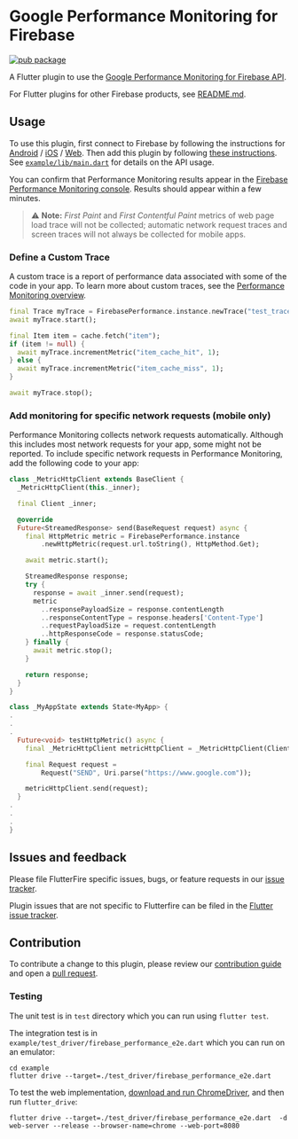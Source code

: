 # Google Performance Monitoring for Firebase

[![pub package](https://img.shields.io/pub/v/firebase_performance.svg)](https://pub.dev/packages/firebase_performance)

A Flutter plugin to use the [Google Performance Monitoring for Firebase API](https://firebase.google.com/docs/perf-mon/).

For Flutter plugins for other Firebase products, see [README.md](https://github.com/FirebaseExtended/flutterfire/blob/master/README.md).

## Usage

To use this plugin, first connect to Firebase by following the instructions for [Android](https://firebase.flutter.dev/docs/installation/android) / [iOS](https://firebase.flutter.dev/docs/installation/ios) / [Web](https://firebase.flutter.dev/docs/installation/web). Then add this plugin by following [these instructions](https://firebase.flutter.dev/docs/performance/overview). See [`example/lib/main.dart`](example/lib/main.dart) for details on the API usage.

You can confirm that Performance Monitoring results appear in the [Firebase Performance Monitoring console](https://firebase.corp.google.com/project/_/performance). Results should appear within a few minutes.

> :warning: **Note:** *First Paint* and *First Contentful Paint* metrics of web page load trace will not be collected; automatic network request traces and screen traces will not always be collected for mobile apps.


### Define a Custom Trace

A custom trace is a report of performance data associated with some of the code in your app. To learn more about custom traces, see the [Performance Monitoring overview](https://firebase.google.com/docs/perf-mon/custom-code-traces).

```dart
final Trace myTrace = FirebasePerformance.instance.newTrace("test_trace");
await myTrace.start();

final Item item = cache.fetch("item");
if (item != null) {
  await myTrace.incrementMetric("item_cache_hit", 1);
} else {
  await myTrace.incrementMetric("item_cache_miss", 1);
}

await myTrace.stop();
```

### Add monitoring for specific network requests (mobile only)

Performance Monitoring collects network requests automatically. Although this includes most network requests for your app, some might not be reported. To include specific network requests in Performance Monitoring, add the following code to your app:

```dart
class _MetricHttpClient extends BaseClient {
  _MetricHttpClient(this._inner);

  final Client _inner;

  @override
  Future<StreamedResponse> send(BaseRequest request) async {
    final HttpMetric metric = FirebasePerformance.instance
        .newHttpMetric(request.url.toString(), HttpMethod.Get);

    await metric.start();

    StreamedResponse response;
    try {
      response = await _inner.send(request);
      metric
        ..responsePayloadSize = response.contentLength
        ..responseContentType = response.headers['Content-Type']
        ..requestPayloadSize = request.contentLength
        ..httpResponseCode = response.statusCode;
    } finally {
      await metric.stop();
    }

    return response;
  }
}

class _MyAppState extends State<MyApp> {
.
.
.
  Future<void> testHttpMetric() async {
    final _MetricHttpClient metricHttpClient = _MetricHttpClient(Client());

    final Request request =
        Request("SEND", Uri.parse("https://www.google.com"));

    metricHttpClient.send(request);
  }
.
.
.
}
```

## Issues and feedback

Please file FlutterFire specific issues, bugs, or feature requests in our [issue tracker](https://github.com/FirebaseExtended/flutterfire/issues/new).

Plugin issues that are not specific to Flutterfire can be filed in the [Flutter issue tracker](https://github.com/flutter/flutter/issues/new).

## Contribution

To contribute a change to this plugin,
please review our [contribution guide](https://github.com/FirebaseExtended/flutterfire/blob/master/CONTRIBUTING.md)
and open a [pull request](https://github.com/FirebaseExtended/flutterfire/pulls).

### Testing

The unit test is in `test` directory which you can run using `flutter test`.

The integration test is in `example/test_driver/firebase_performance_e2e.dart` which you can run on an emulator:
```
cd example
flutter drive --target=./test_driver/firebase_performance_e2e.dart
```

To test the web implementation, [download and run ChromeDriver](https://flutter.dev/docs/testing/integration-tests#running-in-a-browser), and then run `flutter_drive`: 

```
flutter drive --target=./test_driver/firebase_performance_e2e.dart  -d web-server --release --browser-name=chrome --web-port=8080
```